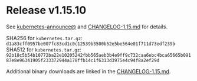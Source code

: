 # Release v1.15.10
See [kubernetes-announce@](https://groups.google.com/forum/#!forum/kubernetes-announce) and [CHANGELOG-1.15.md](https://github.com/kubernetes/kubernetes/blob/master/CHANGELOG/CHANGELOG-1.15.md#v11510) for details.

SHA256 for `kubernetes.tar.gz`: `d1a83cff0957be007fc83cd1c0c12539b3500b52e5be564e01f711d73edf239b`
SHA512 for `kubernetes.tar.gz`: `92b18c5b54b10772ba22e10205242fbb565aeb3b4e9ff9c732caa6ebc4bca65665b09187e8e96341905f233372944a178ffb14c1f6313d3975e4c94f8a2ef29d`

Additional binary downloads are linked in the [CHANGELOG-1.15.md](https://github.com/kubernetes/kubernetes/blob/master/CHANGELOG/CHANGELOG-1.15.md#downloads-for-v11510).